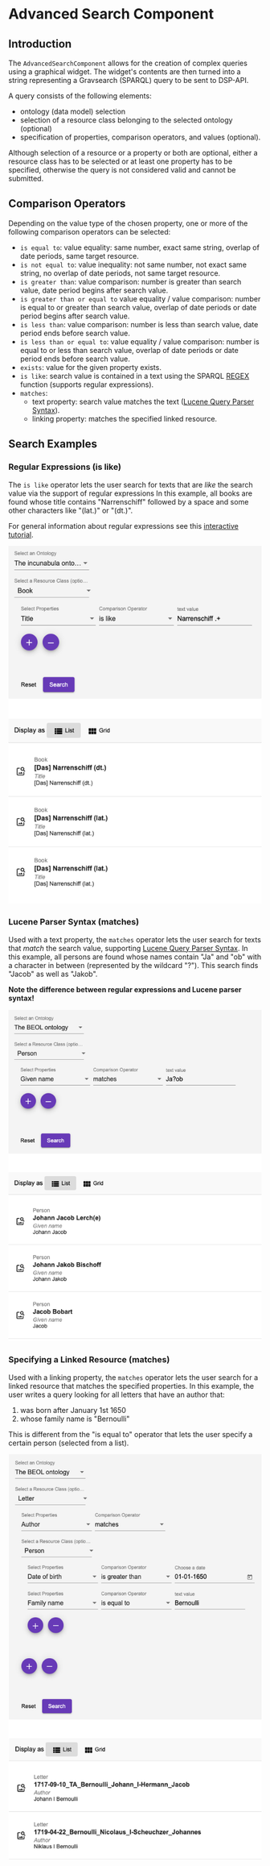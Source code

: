 # Advanced Search Component

## Introduction

The `AdvancedSearchComponent` allows for the creation of complex queries using a graphical widget.
The widget's contents are then turned into a string representing a Gravsearch (SPARQL) query to be sent to DSP-API.

A query consists of the following elements:
- ontology (data model) selection
- selection of a resource class belonging to the selected ontology (optional)
- specification of properties, comparison operators, and values (optional).

Although selection of a resource or a property or both are optional, either a resource class has to be selected or at least one property has to be specified,
otherwise the query is not considered valid and cannot be submitted.

## Comparison Operators

Depending on the value type of the chosen property,
one or more of the following comparison operators can be selected:

- `is equal to`: value equality: same number, exact same string, overlap of date periods, same target resource.
- `is not equal to`: value inequality: not same number, not exact same string, no overlap of date periods, not same target resource.
- `is greater than`: value comparison: number is greater than search value, date period begins after search value.
- `is greater than or equal to` value equality / value comparison: number is equal to or greater than search value, overlap of date periods or date period begins after search value.
- `is less than`: value comparison: number is less than search value, date period ends before search value.
- `is less than or equal to`: value equality / value comparison: number is equal to or less than search value, overlap of date periods or date period ends before search value.
- `exists`: value for the given property exists.
- `is like`: search value is contained in a text using the SPARQL [REGEX](https://www.w3.org/TR/sparql11-query/#func-regex) function (supports regular expressions).
- `matches`: 
   - text property: search value matches the text ([Lucene Query Parser Syntax](https://docs-api.dasch.swiss/08-lucene/lucene-query-parser-syntax/)). 
   - linking property: matches the specified linked resource.

## Search Examples

### Regular Expressions (is like)

The `is like` operator lets the user search for texts that are *like* the search value via the support of regular expressions
In this example, all books are found whose title contains "Narrenschiff" followed by a space and some other characters like "(lat.)" or "(dt.)".

For general information about regular expressions see this [interactive tutorial](https://regexone.com).

![Advanced search panel with a search example](../../assets/images/advanced-search-regex.png)

### Lucene Parser Syntax (matches)

Used with a text property, the `matches` operator lets the user search for texts that *match* the search value,
supporting [Lucene Query Parser Syntax](https://docs-api.dasch.swiss/08-lucene/lucene-query-parser-syntax/).
In this example, all persons are found whose names contain "Ja" and "ob" with a character in between (represented by the wildcard "?").
This search finds "Jacob" as well as "Jakob".

**Note the difference between regular expressions and Lucene parser syntax!**

![Advanced search panel with a search example](../../assets/images/advanced-search-match.png)

### Specifying a Linked Resource (matches)

Used with a linking property, the `matches` operator lets the user search for a linked resource that matches the specified properties. 
In this example, the user writes a query looking for all letters that have an author that:
1. was born after January 1st 1650
2. whose family name is "Bernoulli"

This is different from the "is equal to" operator that lets the user specify a certain person (selected from a list).

![Advanced search panel with a search example](../../assets/images/advanced-search-linked-resource.png)

